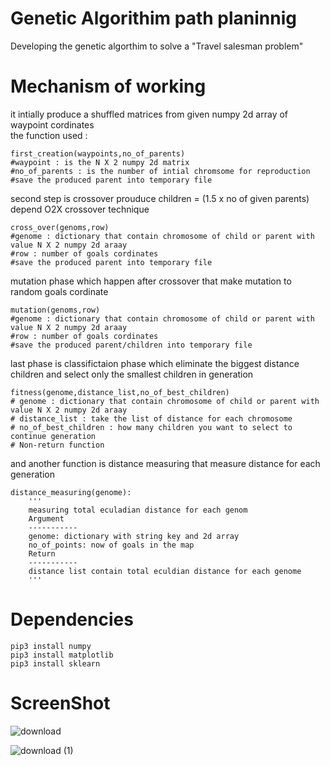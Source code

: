 # Genetic Algorithim path planinnig
Developing the genetic algorthim to solve a "Travel salesman problem" </br> 
# Mechanism of working
it intially produce a shuffled matrices from given numpy 2d array of waypoint cordinates </br>
the function used :
```
first_creation(waypoints,no_of_parents)
#waypoint : is the N X 2 numpy 2d matrix
#no_of_parents : is the number of intial chromsome for reproduction 
#save the produced parent into temporary file
```
second step is crossover prouduce children = (1.5 x no of given parents) depend O2X crossover technique
```
cross_over(genoms,row)
#genome : dictionary that contain chromosome of child or parent with value N X 2 numpy 2d araay 
#row : number of goals cordinates
#save the produced parent into temporary file
```
mutation phase which happen after crossover that make mutation to random goals cordinate 
```
mutation(genoms,row)
#genome : dictionary that contain chromosome of child or parent with value N X 2 numpy 2d araay 
#row : number of goals cordinates
#save the produced parent/children into temporary file
```
last phase is classifictaion phase which eliminate the biggest distance children and select only the smallest children in generation
```
fitness(genome,distance_list,no_of_best_children)
# genome : dictionary that contain chromosome of child or parent with value N X 2 numpy 2d araay  
# distance_list : take the list of distance for each chromosome
# no_of_best_children : how many children you want to select to continue generation
# Non-return function 
```
and another function is distance measuring that measure distance for each generation 
```
distance_measuring(genome):
    '''
    measuring total eculadian distance for each genom
    Argument
    -----------
    genome: dictionary with string key and 2d array
    no_of_points: now of goals in the map
    Return
    -----------
    distance list contain total eculdian distance for each genome
    '''
 ```
# Dependencies
```
pip3 install numpy
pip3 install matplotlib
pip3 install sklearn
```
# ScreenShot 
![download](https://user-images.githubusercontent.com/81301684/155792995-11cdd46f-906f-45e1-aaaa-9b48bf284dd4.png)

![download (1)](https://user-images.githubusercontent.com/81301684/155795104-a71b5550-8c4f-40c3-9646-9ce539cacda7.png)
